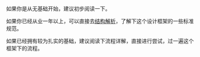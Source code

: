 如果你是从无基础开始，建议初步阅读一下。

如果你已经从业一年以上，可以直接去[结构解析](https://wd.kodocode.cn/start/%E7%BB%93%E6%9E%84%E8%A7%A3%E6%9E%90.html)，了解下这个设计框架的一些标准规范。

如果已经拥有较为扎实的基础，建议阅读下流程详解，直接进行尝试，过一遍这个框架下的流程。